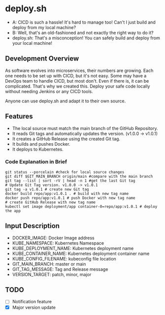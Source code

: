 # deploy.sh
- A: CICD is such a hassle! It's hard to manage too! Can't I just build and deploy from my local machine?
- B: Well, that's an old-fashioned and not exactly the right way to do it?
- deploy.sh: That's a misconception! You can safely build and deploy from your local machine!

## Development Overview
As software evolves into microservices, their numbers are growing. Each one needs to be set up with CICD, but it's not easy. Some may have a DevOps team to handle CICD, but most don't. Even if there is, it can be complicated. That's why we created this. Deploy your safe code locally without needing Jenkins or any CICD tools.

Anyone can use deploy.sh and adapt it to their own source.

## Features
- The local source must match the main branch of the GitHub Repository.
- It reads Git tags and automatically updates the version. (v1.0.0 -> v1.0.1)
- It creates a GitHub Release using the created Git tag.
- It builds and pushes Docker.
- It deploys to Kubernetes.

### Code Explanation in Brief
```
git status --porcelain #check for local source changes
git diff $GIT_MAIN_BRANCH origin/main #compare with the main branch
git tag --list | sort -rV | head -n 1 #get the last Git tag
# Update Git Tag version. v1.0.0 -> v1.0.1
git tag -a v1.0.1 # create new Git tag
docker build repo/app:v1.0.1 . # build with new tag name
docker push repo/app:v1.0.1 # push Docker with new tag name
# create GitHub Release with new tag name
kubectl set image deployment/app container-0=repo/app:v1.0.1 # deploy the app
```

## Input Description
- DOCKER_IMAGE: Docker Image address
- KUBE_NAMESPACE: Kubernetes Namespace
- KUBE_DEPLOYMENT_NAME: Kubernetes deployment name
- KUBE_CONTAINER_NAME: Kubernetes deployment container name
- KUBE_CONFIG_FILENAME: kubeconfig file location
- GIT_MAIN_BRANCH: master or main
- GIT_TAG_MESSAGE: Tag and Release message
- VERSION_TARGET: patch, minor, major

## TODO
- [ ] Notification feature
- [x] Major version update